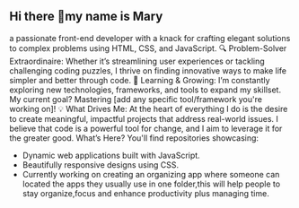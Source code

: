 ## Hi there 👋my name is Mary
a passionate front-end developer with a knack for crafting elegant solutions to complex problems using HTML, CSS, and JavaScript.
🔍 Problem-Solver Extraordinaire: Whether it’s streamlining user experiences or tackling challenging coding puzzles, I thrive on finding innovative ways to make life simpler and better through code.
🚀 Learning & Growing: I’m constantly exploring new technologies, frameworks, and tools to expand my skillset. My current goal? Mastering [add any specific tool/framework you're working on]!
💡 What Drives Me: At the heart of everything I do is the desire to create meaningful, impactful projects that address real-world issues. I believe that code is a powerful tool for change, and I aim to leverage it for the greater good.
What’s Here?
You'll find repositories showcasing:
- Dynamic web applications built with JavaScript.
- Beautifully responsive designs using CSS.
- Currently working on creating an organizing app where someone can located the apps they usually use in one folder,this will help people to stay organize,focus and enhance productivity plus managing time.



<!--
**umma101/umma101** is a ✨ _special_ ✨ repository because its `README.md` (this file) appears on your GitHub profile.

Here are some ideas to get you started:

- 🔭 I’m currently working on ...
- 🌱 I’m currently learning ...
- 👯 I’m looking to collaborate on ...
- 🤔 I’m looking for help with ...
- 💬 Ask me about ...
- 📫 How to reach me: ...
- 😄 Pronouns: ...
- ⚡ Fun fact: ...
-->
